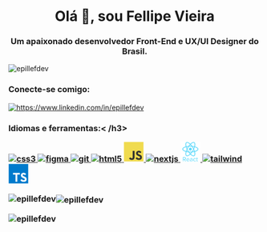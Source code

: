 <h1 align="center">Olá 👋, sou Fellipe Vieira</h1>
<h3 align="center">Um apaixonado desenvolvedor Front-End e UX/UI Designer do Brasil.</h3>

<p align= "esquerda"> <img src="https://komarev.com/ghpvc/?username=epillefdev&label=Profile%20views&color=7e0eb5&style=flat" alt="epillefdev" /> </p>

<h3 align="left" >Conecte-se comigo:</h3>
<p align="left">
<a href="https://linkedin.com/in/https://www.linkedin.com/in/epillefdev" target="blank "><img align="center" src="https://raw.githubusercontent.com/rahuldkjain/github-profile-readme-generator/master/src/images/icons/Social/linked-in-alt.svg" alt="https://www.linkedin.com/in/epillefdev" height="30" width="40" /></a>
</p>

<h3 align="left">Idiomas e ferramentas:< /h3>
<p align="left"> <a href="https://www.w3schools.com/css/" target="_blank" rel="noreferrer"> <img src="https://raw.githubusercontent. com/devicons/devicon/master/icons/css3/css3-original-wordmark.svg" alt="css3" width="40" height="40"/> </a> <a href="https:// www.figma.com/" target="_blank" rel="noreferrer"> <img src="https://www.vectorlogo.zone/logos/figma/figma-icon.svg" alt="figma" width= "40" height="40"/> </a> <a href="https://git-scm.com/" target="_blank" rel="noreferrer"> <img src="https:// www.vectorlogo.zone/logos/git-scm/git-scm-icon.svg" alt="git" width="40" height="40"/> </a> <a href="https:// www.w3.org/html/" target="_blank" rel="noreferrer"> <img src="https://raw.githubusercontent.com/devicons/devicon/master/icons/html5/html5-original-wordmark .svg" alt="html5" width="40" height="40"/> </a> <a href="https://developer.mozilla.org/en-US/docs/Web/JavaScript" alvo ="_blank" rel="noreferrer"> <img src="https://raw.githubusercontent.com/devicons/devicon/master/icons/javascript/javascript-original.svg" alt="javascript" width="40 " height="40"/> </a> <a href="https://nextjs.org/" target="_blank" rel="noreferrer"> <img src="https://cdn.worldvectorlogo. com/logos/nextjs-2.svg" alt="nextjs" width="40" height="40"/> </a> <a href="https://reactjs.org/" target="_blank" rel="noreferrer"> <img src="https://raw.githubusercontent.com/devicons/devicon/master/icons/react/react-original-wordmark.svg" alt="react" width="40" altura ="40"/> </a> <a href="https://tailwindcss.com/" target="_blank" rel="noreferrer"> <img src="https://www.vectorlogo.zone/ logos/tailwindcss/tailwindcss-icon.svg" alt="tailwind" width="40" height="40"/> </a> <a href="https://www.typescriptlang.org/" target=" _blank" rel="noreferrer"> <img src="https://raw.githubusercontent.com/devicons/devicon/master/icons/typescript/typescript-original.svg" alt="typescript" width="40" height="40"/> </a>

</p> <p><img align="left" src="https://github-readme-stats. vercel.app/api/top-langs?username=epillefdev&show_icons=true&theme=dracula&locale=en&layout=compact" alt="epillefdev" /></p>

<p> <img align="center" src="https: //github-readme-stats.vercel.app/api?username=epillefdev&show_icons=true&theme=dracula&locale=en" alt="epillefdev" /></p>

<p><img align="center" src="https: //github-readme-streak-stats.herokuapp.com/?user=epillefdev&theme=dark" alt="epillefdev" /></p>
